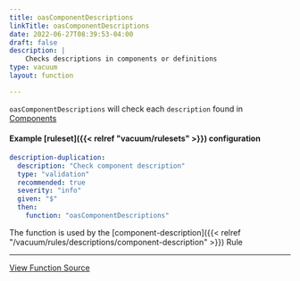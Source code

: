 ```yaml
---
title: oasComponentDescriptions
linkTitle: oasComponentDescriptions
date: 2022-06-27T08:39:53-04:00
draft: false
description: |
    Checks descriptions in components or definitions
type: vacuum
layout: function

---
```


`oasComponentDescriptions` will check each `description` found in [Components](https://swagger.io/docs/specification/components/) 

#### Example [ruleset]({{< relref "vacuum/rulesets" >}}) configuration

```yaml
description-duplication:
  description: "Check component description"
  type: "validation"
  recommended: true
  severity: "info"
  given: "$"
  then:
    function: "oasComponentDescriptions"
```

The function is used by
the [component-description]({{< relref "/vacuum/rules/descriptions/component-description" >}}) Rule

---

[View Function Source](https://github.com/daveshanley/vacuum/blob/main/functions/openapi/component_descriptions.go)